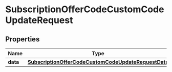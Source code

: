 

# SubscriptionOfferCodeCustomCodeUpdateRequest


## Properties

| Name | Type | Description | Notes |
|------------ | ------------- | ------------- | -------------|
|**data** | [**SubscriptionOfferCodeCustomCodeUpdateRequestData**](SubscriptionOfferCodeCustomCodeUpdateRequestData.md) |  |  |



